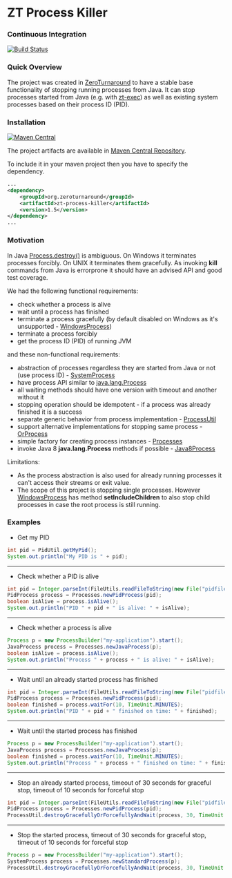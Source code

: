 # ZT Process Killer

### Continuous Integration 
[![Build Status](https://travis-ci.org/zeroturnaround/zt-process-killer.png)](https://travis-ci.org/zeroturnaround/zt-process-killer)

### Quick Overview

The project was created in [ZeroTurnaround](http://zeroturnaround.com/) to have a stable base functionality of stopping running processes from Java.
It can stop processes started from Java (e.g. with [zt-exec](https://github.com/zeroturnaround/zt-exec)) as well as existing system processes based on their process ID (PID).

### Installation
[![Maven Central](https://maven-badges.herokuapp.com/maven-central/org.zeroturnaround/zt-process-killer/badge.svg)](https://maven-badges.herokuapp.com/maven-central/org.zeroturnaround/zt-process-killer)

The project artifacts are available in [Maven Central Repository](http://search.maven.org/#browse%7C636943745).

To include it in your maven project then you have to specify the dependency.

```xml
...
<dependency>
    <groupId>org.zeroturnaround</groupId>
    <artifactId>zt-process-killer</artifactId>
    <version>1.5</version>
</dependency>
...
```

### Motivation

In Java [Process.destroy()](https://docs.oracle.com/javase/8/docs/api/java/lang/Process.html#destroy--) is ambiguous.
On Windows it terminates processes forcibly. On UNIX it terminates them gracefully.
As invoking **kill** commands from Java is errorprone it should have an advised API and good test coverage.

We had the following functional requirements:

* check whether a process is alive
* wait until a process has finished
* terminate a process gracefully (by default disabled on Windows as it's unsupported - [WindowsProcess](https://github.com/zeroturnaround/zt-process-killer/blob/master/src/main/java/org/zeroturnaround/process/WindowsProcess.java))
* terminate a process forcibly
* get the process ID (PID) of running JVM

and these non-functional requirements:

* abstraction of processes regardless they are started from Java or not (use process ID) - [SystemProcess](https://github.com/zeroturnaround/zt-process-killer/blob/master/src/main/java/org/zeroturnaround/process/SystemProcess.java)
* have process API similar to [java.lang.Process](https://docs.oracle.com/javase/8/docs/api/java/lang/Process.html) 
* all waiting methods should have one version with timeout and another without it 
* stopping operation should be idempotent - if a process was already finished it is a success 
* separate generic behavior from process implementation - [ProcessUtil](https://github.com/zeroturnaround/zt-process-killer/blob/master/src/main/java/org/zeroturnaround/process/ProcessUtil.java)
* support alternative implementations for stopping same process - [OrProcess](https://github.com/zeroturnaround/zt-process-killer/blob/master/src/main/java/org/zeroturnaround/process/OrProcess.java)
* simple factory for creating process instances - [Processes](https://github.com/zeroturnaround/zt-process-killer/blob/master/src/main/java/org/zeroturnaround/process/Processes.java)
* invoke Java 8 **java.lang.Process** methods if possible - [Java8Process](https://github.com/zeroturnaround/zt-process-killer/blob/master/src/main/java/org/zeroturnaround/process/Java8Process.java)

Limitations:

* As the process abstraction is also used for already running processes it can't access their streams or exit value.
* The scope of this project is stopping single processes. However [WindowsProcess](https://github.com/zeroturnaround/zt-process-killer/blob/master/src/main/java/org/zeroturnaround/process/WindowsProcess.java)
has method **setIncludeChildren** to also stop child processes in case the root process is still running.

### Examples

* Get my PID

```java
int pid = PidUtil.getMyPid();
System.out.println("My PID is " + pid);
```

<hr/>

* Check whether a PID is alive

```java
int pid = Integer.parseInt(FileUtils.readFileToString(new File("pidfile")));
PidProcess process = Processes.newPidProcess(pid);
boolean isAlive = process.isAlive();
System.out.println("PID " + pid + " is alive: " + isAlive);
```

<hr/>

* Check whether a process is alive

```java
Process p = new ProcessBuilder("my-application").start();
JavaProcess process = Processes.newJavaProcess(p);
boolean isAlive = process.isAlive();
System.out.println("Process " + process + " is alive: " + isAlive);
```

<hr/>

* Wait until an already started process has finished

```java
int pid = Integer.parseInt(FileUtils.readFileToString(new File("pidfile")));
PidProcess process = Processes.newPidProcess(pid);
boolean finished = process.waitFor(10, TimeUnit.MINUTES);
System.out.println("PID " + pid + " finished on time: " + finished);
```

<hr/>

* Wait until the started process has finished

```java
Process p = new ProcessBuilder("my-application").start();
JavaProcess process = Processes.newJavaProcess(p);
boolean finished = process.waitFor(10, TimeUnit.MINUTES);
System.out.println("Process " + process + " finished on time: " + finished);
```

<hr/>

* Stop an already started process, timeout of 30 seconds for graceful stop, timeout of 10 seconds for forceful stop

```java
int pid = Integer.parseInt(FileUtils.readFileToString(new File("pidfile")));
PidProcess process = Processes.newPidProcess(pid);
ProcessUtil.destroyGracefullyOrForcefullyAndWait(process, 30, TimeUnit.SECONDS, 10, TimeUnit.SECONDS);
```

<hr/>

* Stop the started process, timeout of 30 seconds for graceful stop, timeout of 10 seconds for forceful stop

```java
Process p = new ProcessBuilder("my-application").start();
SystemProcess process = Processes.newStandardProcess(p);
ProcessUtil.destroyGracefullyOrForcefullyAndWait(process, 30, TimeUnit.SECONDS, 10, TimeUnit.SECONDS);
```
